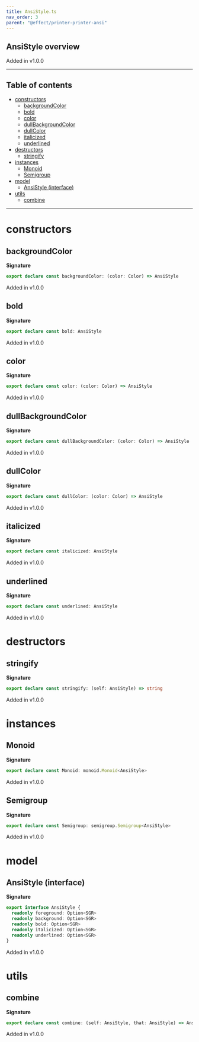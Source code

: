```yaml
---
title: AnsiStyle.ts
nav_order: 3
parent: "@effect/printer-printer-ansi"
---
```


## AnsiStyle overview

Added in v1.0.0

---

<h2 class="text-delta">Table of contents</h2>

- [constructors](#constructors)
  - [backgroundColor](#backgroundcolor)
  - [bold](#bold)
  - [color](#color)
  - [dullBackgroundColor](#dullbackgroundcolor)
  - [dullColor](#dullcolor)
  - [italicized](#italicized)
  - [underlined](#underlined)
- [destructors](#destructors)
  - [stringify](#stringify)
- [instances](#instances)
  - [Monoid](#monoid)
  - [Semigroup](#semigroup)
- [model](#model)
  - [AnsiStyle (interface)](#ansistyle-interface)
- [utils](#utils)
  - [combine](#combine)

---

# constructors

## backgroundColor

**Signature**

```ts
export declare const backgroundColor: (color: Color) => AnsiStyle
```

Added in v1.0.0

## bold

**Signature**

```ts
export declare const bold: AnsiStyle
```

Added in v1.0.0

## color

**Signature**

```ts
export declare const color: (color: Color) => AnsiStyle
```

Added in v1.0.0

## dullBackgroundColor

**Signature**

```ts
export declare const dullBackgroundColor: (color: Color) => AnsiStyle
```

Added in v1.0.0

## dullColor

**Signature**

```ts
export declare const dullColor: (color: Color) => AnsiStyle
```

Added in v1.0.0

## italicized

**Signature**

```ts
export declare const italicized: AnsiStyle
```

Added in v1.0.0

## underlined

**Signature**

```ts
export declare const underlined: AnsiStyle
```

Added in v1.0.0

# destructors

## stringify

**Signature**

```ts
export declare const stringify: (self: AnsiStyle) => string
```

Added in v1.0.0

# instances

## Monoid

**Signature**

```ts
export declare const Monoid: monoid.Monoid<AnsiStyle>
```

Added in v1.0.0

## Semigroup

**Signature**

```ts
export declare const Semigroup: semigroup.Semigroup<AnsiStyle>
```

Added in v1.0.0

# model

## AnsiStyle (interface)

**Signature**

```ts
export interface AnsiStyle {
  readonly foreground: Option<SGR>
  readonly background: Option<SGR>
  readonly bold: Option<SGR>
  readonly italicized: Option<SGR>
  readonly underlined: Option<SGR>
}
```

Added in v1.0.0

# utils

## combine

**Signature**

```ts
export declare const combine: (self: AnsiStyle, that: AnsiStyle) => AnsiStyle
```

Added in v1.0.0
